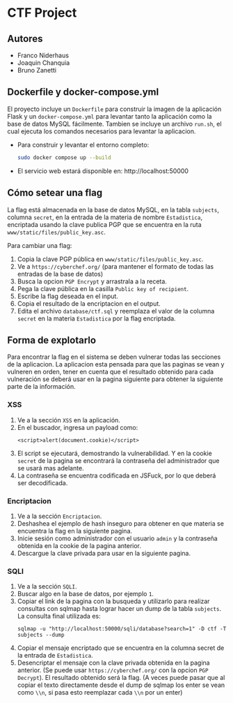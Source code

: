 # CTF Project

## Autores
- Franco Niderhaus
- Joaquin Chanquia
- Bruno Zanetti

## Dockerfile y docker-compose.yml
El proyecto incluye un `Dockerfile` para construir la imagen de la aplicación Flask y un `docker-compose.yml` para levantar tanto la aplicación como la base de datos MySQL fácilmente. Tambien se incluye un archivo `run.sh`, el cual ejecuta los comandos necesarios para levantar la aplicacion.

- Para construir y levantar el entorno completo:
  ```bash
  sudo docker compose up --build
  ```
- El servicio web estará disponible en: http://localhost:50000

## Cómo setear una flag
La flag está almacenada en la base de datos MySQL, en la tabla `subjects`, columna `secret`, en la entrada de la materia de nombre `Estadistica`, encriptada usando la clave publica PGP que se encuentra en la ruta `www/static/files/public_key.asc`.

Para cambiar una flag:
1. Copia la clave PGP pública en `www/static/files/public_key.asc`.
2. Ve a `https://cyberchef.org/` (para mantener el formato de todas las entradas de la base de datos)
3. Busca la opcion `PGP Encrypt` y arrastrala a la receta.
4. Pega la clave pública en la casilla `Public key of recipient`.
5. Escribe la flag deseada en el input.
6. Copia el resultado de la encriptacion en el output.
7. Edita el archivo `database/ctf.sql` y reemplaza el valor de la columna `secret` en la materia `Estadistica` por la flag encriptada.


## Forma de explotarlo

Para encontrar la flag en el sistema se deben vulnerar todas las secciones de la aplicacion. La aplicacion esta pensada para que las paginas se vean y vulneren en orden, tener en cuenta que el resultado obtenido para cada vulneración se deberá usar en la pagina siguiente para obtener la siguiente parte de la información.

### XSS

1. Ve a la sección `XSS` en la aplicación.
2. En el buscador, ingresa un payload como:
   ```
   <script>alert(document.cookie)</script>
   ```
3. El script se ejecutará, demostrando la vulnerabilidad. Y en la cookie `secret` de la pagina se encontrará la contraseña del administrador que se usará mas adelante.
4. La contraseña se encuentra codificada en JSFuck, por lo que deberá ser decodificada.

### Encriptacion

1. Ve a la sección `Encriptacion`.
2. Deshashea el ejemplo de hash inseguro para obtener en que materia se encuentra la flag en la siguiente pagina.
3. Inicie sesión como administrador con el usuario `admin` y la contraseña obtenida en la cookie de la pagina anterior.
4. Descargue la clave privada para usar en la siguiente pagina.

### SQLI

1. Ve a la sección `SQLI`.
2. Buscar algo en la base de datos, por ejemplo `1`.
3. Copiar el link de la pagina con la busqueda y utilizarlo para realizar consultas con sqlmap hasta lograr hacer un dump de la tabla `subjects`. La consulta final utilizada es:
   ```
   sqlmap -u "http://localhost:50000/sqli/database?search=1" -D ctf -T subjects --dump
   ```
4. Copiar el mensaje encriptado que se encuentra en la columna secret de la entrada de `Estadistica`.
5. Desencriptar el mensaje con la clave privada obtenida en la pagina anterior. (Se puede usar `https://cyberchef.org/` con la opcion `PGP Decrypt`). El resultado obtenido será la flag. (A veces puede pasar que al copiar el texto directamente desde el dump de sqlmap los enter se vean como `\\n`, si pasa esto reemplazar cada `\\n` por un enter)
